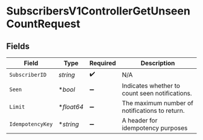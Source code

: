 # SubscribersV1ControllerGetUnseenCountRequest


## Fields

| Field                                          | Type                                           | Required                                       | Description                                    |
| ---------------------------------------------- | ---------------------------------------------- | ---------------------------------------------- | ---------------------------------------------- |
| `SubscriberID`                                 | *string*                                       | :heavy_check_mark:                             | N/A                                            |
| `Seen`                                         | **bool*                                        | :heavy_minus_sign:                             | Indicates whether to count seen notifications. |
| `Limit`                                        | **float64*                                     | :heavy_minus_sign:                             | The maximum number of notifications to return. |
| `IdempotencyKey`                               | **string*                                      | :heavy_minus_sign:                             | A header for idempotency purposes              |